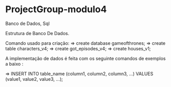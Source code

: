 # ProjectGroup-modulo4
Banco de Dados, Sql

Estrutura de  Banco De Dados.

Comando usado para criação:
=>  create database gameofthrones;
=>  create table characters_v4;
=>  create got_episodes_v4;
=>  create houses_v1;

A implementação de dados é feita com os seguinte comandos de exemplos a baixo :

=> INSERT INTO table_name (column1, column2, column3, ...)
VALUES (value1, value2, value3, ...);
